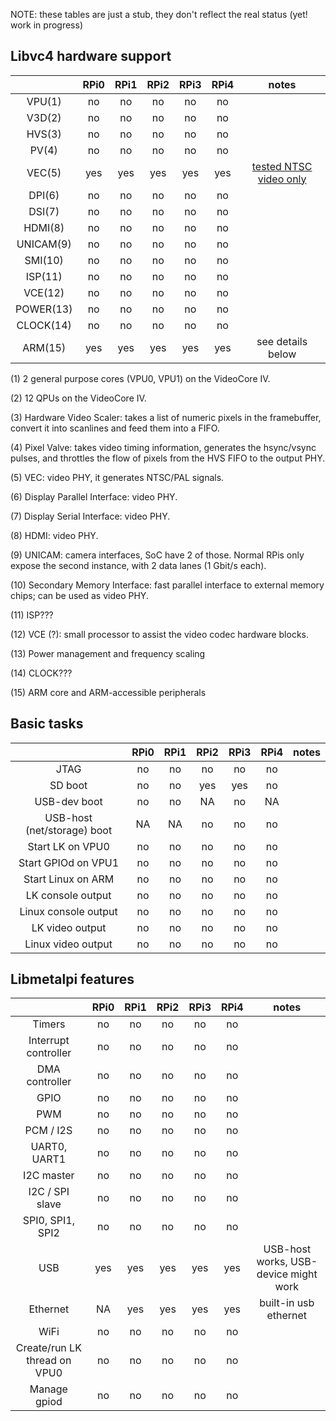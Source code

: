 NOTE: these tables are just a stub, they don't reflect the real status (yet! work in progress)

## Libvc4 hardware support

||RPi0|RPi1|RPi2|RPi3|RPi4|notes|
|:-:|:-:|:-:|:-:|:-:|:-:|:-:|
|VPU(1)|no|no|no|no|no||
|V3D(2)|no|no|no|no|no||
|HVS(3)|no|no|no|no|no||
|PV(4)|no|no|no|no|no||
|VEC(5)|yes|yes|yes|yes|yes|[tested NTSC video only](https://www.youtube.com/watch?v=XBdUVmar7Rg)|
|DPI(6)|no|no|no|no|no||
|DSI(7)|no|no|no|no|no||
|HDMI(8)|no|no|no|no|no||
|UNICAM(9)|no|no|no|no|no||
|SMI(10)|no|no|no|no|no||
|ISP(11)|no|no|no|no|no||
|VCE(12)|no|no|no|no|no||
|POWER(13)|no|no|no|no|no||
|CLOCK(14)|no|no|no|no|no||
|ARM(15)|yes|yes|yes|yes|yes|see details below|

(1) 2 general purpose cores (VPU0, VPU1) on the VideoCore IV.

(2) 12 QPUs on the VideoCore IV.

(3) Hardware Video Scaler: takes a list of numeric pixels in the framebuffer, convert it into scanlines and feed them into a FIFO.

(4) Pixel Valve: takes video timing information, generates the hsync/vsync pulses, and throttles the flow of pixels from the HVS FIFO to the output PHY.

(5) VEC: video PHY, it generates NTSC/PAL signals.

(6) Display Parallel Interface: video PHY.

(7) Display Serial Interface: video PHY.

(8) HDMI: video PHY.

(9) UNICAM: camera interfaces, SoC have 2 of those. Normal RPis only expose the second instance, with 2 data lanes (1 Gbit/s each).

(10) Secondary Memory Interface: fast parallel interface to external memory chips; can be used as video PHY.

(11) ISP???

(12) VCE (?): small processor to assist the video codec hardware blocks.

(13) Power management and frequency scaling

(14) CLOCK???

(15) ARM core and ARM-accessible peripherals


## Basic tasks

||RPi0|RPi1|RPi2|RPi3|RPi4|notes|
|:-:|:-:|:-:|:-:|:-:|:-:|:-:|
|JTAG|no|no|no|no|no||
|SD boot|no|no|yes|yes|no||
|USB-dev boot|no|no|NA|no|NA||
|USB-host (net/storage) boot|NA|NA|no|no|no||
|Start LK on VPU0|no|no|no|no|no||
|Start GPIOd on VPU1|no|no|no|no|no||
|Start Linux on ARM|no|no|no|no|no||
|LK console output|no|no|no|no|no||
|Linux console output|no|no|no|no|no||
|LK video output|no|no|no|no|no||
|Linux video output|no|no|no|no|no||


## Libmetalpi features

||RPi0|RPi1|RPi2|RPi3|RPi4|notes|
|:-:|:-:|:-:|:-:|:-:|:-:|:-:|
|Timers|no|no|no|no|no||
|Interrupt controller|no|no|no|no|no||
|DMA controller|no|no|no|no|no||
|GPIO|no|no|no|no|no||
|PWM|no|no|no|no|no||
|PCM / I2S|no|no|no|no|no||
|UART0, UART1|no|no|no|no|no||
|I2C master|no|no|no|no|no||
|I2C / SPI slave|no|no|no|no|no||
|SPI0, SPI1, SPI2|no|no|no|no|no||
|USB|yes|yes|yes|yes|yes|USB-host works, USB-device might work|
|Ethernet|NA|yes|yes|yes|yes|built-in usb ethernet|
|WiFi|no|no|no|no|no||
|Create/run LK thread on VPU0|no|no|no|no|no||
|Manage gpiod|no|no|no|no|no||
